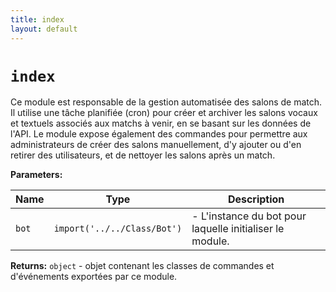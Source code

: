 ```yaml
---
title: index
layout: default
---
```


# `index`

Ce module est responsable de la gestion automatisée des salons de match. Il utilise une tâche planifiée (cron) pour créer et archiver les salons vocaux et textuels associés aux matchs à venir, en se basant sur les données de l'API. Le module expose également des commandes pour permettre aux administrateurs de créer des salons manuellement, d'y ajouter ou d'en retirer des utilisateurs, et de nettoyer les salons après un match.

**Parameters:**

| Name | Type | Description |
| ---- | ---- | ----------- |
| `bot` | `import('../../Class/Bot')` | - L'instance du bot pour laquelle initialiser le module. |

**Returns:** `object` - objet contenant les classes de commandes et d'événements exportées par ce module.

